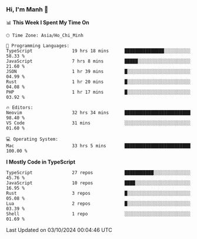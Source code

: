 ### Hi, I'm Manh 👋

<!--START_SECTION:waka-->
📊 **This Week I Spent My Time On** 

```text
🕑︎ Time Zone: Asia/Ho_Chi_Minh

💬 Programming Languages: 
TypeScript               19 hrs 18 mins      ███████████████░░░░░░░░░░   58.33 % 
JavaScript               7 hrs 8 mins        █████░░░░░░░░░░░░░░░░░░░░   21.60 % 
JSON                     1 hr 39 mins        █░░░░░░░░░░░░░░░░░░░░░░░░   04.99 % 
Rust                     1 hr 20 mins        █░░░░░░░░░░░░░░░░░░░░░░░░   04.08 % 
PHP                      1 hr 17 mins        █░░░░░░░░░░░░░░░░░░░░░░░░   03.92 % 

🔥 Editors: 
Neovim                   32 hrs 34 mins      █████████████████████████   98.40 % 
VS Code                  31 mins             ░░░░░░░░░░░░░░░░░░░░░░░░░   01.60 % 

💻 Operating System: 
Mac                      33 hrs 5 mins       █████████████████████████   100.00 % 
```

**I Mostly Code in TypeScript** 

```text
TypeScript               27 repos            ███████████░░░░░░░░░░░░░░   45.76 % 
JavaScript               10 repos            ████░░░░░░░░░░░░░░░░░░░░░   16.95 % 
Rust                     3 repos             █░░░░░░░░░░░░░░░░░░░░░░░░   05.08 % 
Lua                      2 repos             █░░░░░░░░░░░░░░░░░░░░░░░░   03.39 % 
Shell                    1 repo              ░░░░░░░░░░░░░░░░░░░░░░░░░   01.69 % 
```




 Last Updated on 03/10/2024 00:04:46 UTC
<!--END_SECTION:waka-->
